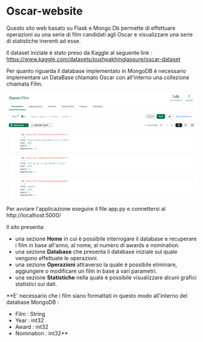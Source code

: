 # Oscar-website

Questo sito web basato su Flask e Mongo Db permette di effettuare operazioni su una serie di film candidati agli Oscar e visualizzare una serie di statistiche inerenti ad esse.

Il dataset iniziale è stato preso da Kaggle al seguente link :
https://www.kaggle.com/datasets/pushpakhinglaspure/oscar-dataset

Per quanto riguarda il database implementato in MongoDB è necessario implementare un DataBase chiamato Oscar con all'interno una collezione chiamata Film.

![Immagine DataBase](./img/database.png)

Per avviare l'applicazione eseguire il file app.py e connettersi al http://localhost:5000/

Il sito presenta:
- una sezione **Home** in cui è possibile interrogare il database e recuperare i film in base all'anno, al nome, al numero di awards e nomination.
- una sezione **Database** che presenta il database iniziale sul quale vengono effettuate le operazioni.
- una sezione **Operazioni** attraverso la quale è possibile eliminare, aggiungere o modificare un film in base a vari parametri.
- una sezione **Statistiche** nella quale è possibile visualizzare alcuni grafici statistici sui dati.


**E' necessario che i film siano formattati in questo modo all'interno del database MongoDB :
- Film : String
- Year : int32
- Award : int32
- Nomination : int32**
